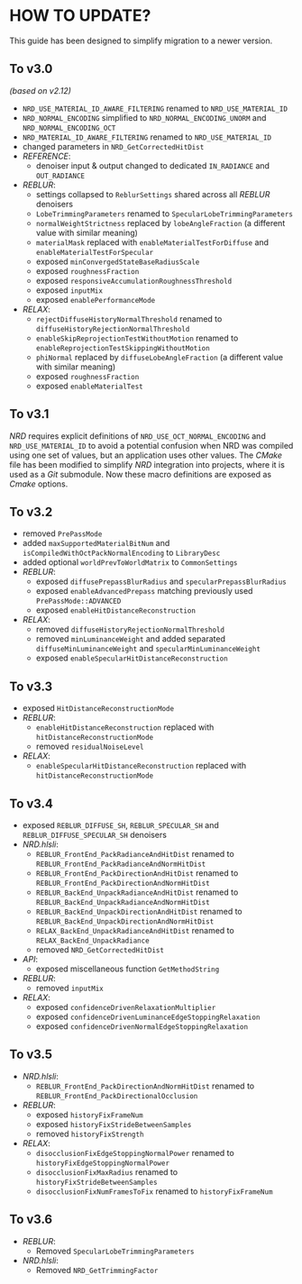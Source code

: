 # HOW TO UPDATE?

This guide has been designed to simplify migration to a newer version.

## To v3.0
*(based on v2.12)*
- `NRD_USE_MATERIAL_ID_AWARE_FILTERING` renamed to `NRD_USE_MATERIAL_ID`
- `NRD_NORMAL_ENCODING` simplified to `NRD_NORMAL_ENCODING_UNORM` and `NRD_NORMAL_ENCODING_OCT`
- `NRD_MATERIAL_ID_AWARE_FILTERING` renamed to `NRD_USE_MATERIAL_ID`
- changed parameters in `NRD_GetCorrectedHitDist`
- *REFERENCE*:
  - denoiser input & output changed to dedicated `IN_RADIANCE` and `OUT_RADIANCE`
- *REBLUR*:
  - settings collapsed to `ReblurSettings` shared across all *REBLUR* denoisers
  - `LobeTrimmingParameters` renamed to `SpecularLobeTrimmingParameters`
  - `normalWeightStrictness` replaced by `lobeAngleFraction` (a different value with similar meaning)
  - `materialMask` replaced with `enableMaterialTestForDiffuse` and `enableMaterialTestForSpecular`
  - exposed `minConvergedStateBaseRadiusScale`
  - exposed `roughnessFraction`
  - exposed `responsiveAccumulationRoughnessThreshold`
  - exposed `inputMix`
  - exposed `enablePerformanceMode`
- *RELAX*:
  - `rejectDiffuseHistoryNormalThreshold` renamed to `diffuseHistoryRejectionNormalThreshold`
  - `enableSkipReprojectionTestWithoutMotion` renamed to `enableReprojectionTestSkippingWithoutMotion`
  - `phiNormal` replaced by `diffuseLobeAngleFraction` (a different value with similar meaning)
  - exposed `roughnessFraction`
  - exposed `enableMaterialTest`

## To v3.1

*NRD* requires explicit definitions of `NRD_USE_OCT_NORMAL_ENCODING` and `NRD_USE_MATERIAL_ID` to avoid a potential confusion when NRD was compiled using one set of values, but an application uses other values. The *CMake* file has been modified to simplify *NRD* integration into projects, where it is used as a *Git* submodule. Now these macro definitions are exposed as *Cmake* options.

## To v3.2

- removed `PrePassMode`
- added `maxSupportedMaterialBitNum` and `isCompiledWithOctPackNormalEncoding` to `LibraryDesc`
- added optional `worldPrevToWorldMatrix` to `CommonSettings`
- *REBLUR*:
  - exposed `diffusePrepassBlurRadius` and `specularPrepassBlurRadius`
  - exposed `enableAdvancedPrepass` matching previously used `PrePassMode::ADVANCED`
  - exposed `enableHitDistanceReconstruction`
- *RELAX*:
  - removed `diffuseHistoryRejectionNormalThreshold`
  - removed `minLuminanceWeight` and added separated `diffuseMinLuminanceWeight` and `specularMinLuminanceWeight`
  - exposed `enableSpecularHitDistanceReconstruction`

## To v3.3

- exposed `HitDistanceReconstructionMode`
- *REBLUR*:
  - `enableHitDistanceReconstruction` replaced with `hitDistanceReconstructionMode`
  - removed `residualNoiseLevel`
- *RELAX*:
  - `enableSpecularHitDistanceReconstruction` replaced with `hitDistanceReconstructionMode`

## To v3.4

- exposed `REBLUR_DIFFUSE_SH`, `REBLUR_SPECULAR_SH` and `REBLUR_DIFFUSE_SPECULAR_SH` denoisers
- *NRD.hlsli*:
  - `REBLUR_FrontEnd_PackRadianceAndHitDist` renamed to `REBLUR_FrontEnd_PackRadianceAndNormHitDist`
  - `REBLUR_FrontEnd_PackDirectionAndHitDist` renamed to `REBLUR_FrontEnd_PackDirectionAndNormHitDist`
  - `REBLUR_BackEnd_UnpackRadianceAndHitDist` renamed to `REBLUR_BackEnd_UnpackRadianceAndNormHitDist`
  - `REBLUR_BackEnd_UnpackDirectionAndHitDist` renamed to `REBLUR_BackEnd_UnpackDirectionAndNormHitDist`
  - `RELAX_BackEnd_UnpackRadianceAndHitDist` renamed to `RELAX_BackEnd_UnpackRadiance`
  - removed `NRD_GetCorrectedHitDist`
- *API*:
  - exposed miscellaneous function `GetMethodString`
- *REBLUR*:
  - removed `inputMix`
- *RELAX*:
  - exposed `confidenceDrivenRelaxationMultiplier`
  - exposed `confidenceDrivenLuminanceEdgeStoppingRelaxation`
  - exposed `confidenceDrivenNormalEdgeStoppingRelaxation`

## To v3.5

- *NRD.hlsli*:
  - `REBLUR_FrontEnd_PackDirectionAndNormHitDist` renamed to `REBLUR_FrontEnd_PackDirectionalOcclusion`
- *REBLUR*:
  - exposed `historyFixFrameNum`
  - exposed `historyFixStrideBetweenSamples`
  - removed `historyFixStrength`
- *RELAX*:
  - `disocclusionFixEdgeStoppingNormalPower` renamed to `historyFixEdgeStoppingNormalPower`
  - `disocclusionFixMaxRadius` renamed to `historyFixStrideBetweenSamples`
  - `disocclusionFixNumFramesToFix` renamed to `historyFixFrameNum`

## To v3.6

- *REBLUR*:
  - Removed `SpecularLobeTrimmingParameters`
- *NRD.hlsli*:
  - Removed `NRD_GetTrimmingFactor`